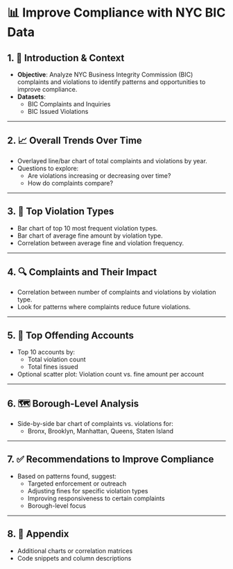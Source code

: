 
# 📊 Improve Compliance with NYC BIC Data

## 1. 📘 Introduction & Context
- **Objective**: Analyze NYC Business Integrity Commission (BIC) complaints and violations to identify patterns and opportunities to improve compliance.
- **Datasets**:
  - BIC Complaints and Inquiries
  - BIC Issued Violations

---

## 2. 📈 Overall Trends Over Time
- Overlayed line/bar chart of total complaints and violations by year.
- Questions to explore:
  - Are violations increasing or decreasing over time?
  - How do complaints compare?

---

## 3. 📌 Top Violation Types
- Bar chart of top 10 most frequent violation types.
- Bar chart of average fine amount by violation type.
- Correlation between average fine and violation frequency.

---

## 4. 🔍 Complaints and Their Impact
- Correlation between number of complaints and violations by violation type.
- Look for patterns where complaints reduce future violations.

---

## 5. 🚨 Top Offending Accounts
- Top 10 accounts by:
  - Total violation count
  - Total fines issued
- Optional scatter plot: Violation count vs. fine amount per account

---

## 6. 🗺️ Borough-Level Analysis
- Side-by-side bar chart of complaints vs. violations for:
  - Bronx, Brooklyn, Manhattan, Queens, Staten Island

---

## 7. ✅ Recommendations to Improve Compliance
- Based on patterns found, suggest:
  - Targeted enforcement or outreach
  - Adjusting fines for specific violation types
  - Improving responsiveness to certain complaints
  - Borough-level focus

---

## 8. 📎 Appendix
- Additional charts or correlation matrices
- Code snippets and column descriptions
